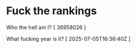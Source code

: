 # Fuck the rankings

Who the hell am I?
{ 36958026 }

What fucking year is it?
[ 2025-07-05T16:36:40Z ]
